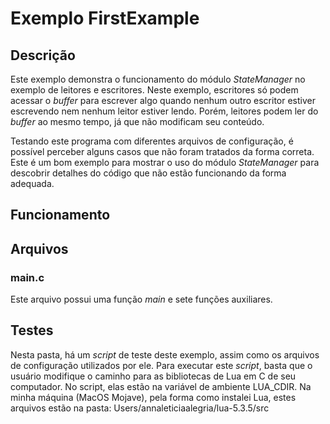 # Exemplo FirstExample

## Descrição

Este exemplo demonstra o funcionamento do módulo _StateManager_ no exemplo de leitores e escritores. Neste exemplo, escritores só podem acessar o _buffer_ para escrever algo quando nenhum outro escritor estiver escrevendo nem nenhum leitor estiver lendo. Porém, leitores podem ler do _buffer_ ao mesmo tempo, já que não modificam seu conteúdo.

Testando este programa com diferentes arquivos de configuração, é possível perceber alguns casos que não foram tratados da forma correta. Este é um bom exemplo para mostrar o uso do módulo _StateManager_ para descobrir detalhes do código que não estão funcionando da forma adequada.

## Funcionamento



## Arquivos

### main.c

Este arquivo possui uma função _main_ e sete funções auxiliares.

## Testes

Nesta pasta, há um _script_ de teste deste exemplo, assim como os arquivos de configuração utilizados por ele. Para executar este _script_, basta que o usuário modifique o caminho para as bibliotecas de Lua em C de seu computador. No script, elas estão na variável de ambiente LUA_CDIR. Na minha máquina (MacOS Mojave), pela forma como instalei Lua, estes arquivos estão na pasta: Users/annaleticiaalegria/lua-5.3.5/src
